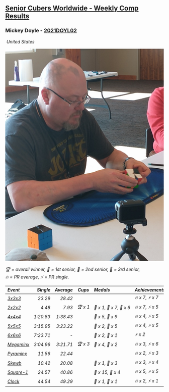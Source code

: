 <style>table {white-space: nowrap;}</style>
<link rel="stylesheet" type="text/css" href="/scw-comp/css/flags.css" />

## [Senior Cubers Worldwide - Weekly Comp Results](/scw-comp/results/)
### Mickey Doyle - [2021DOYL02](https://www.worldcubeassociation.org/persons/2021DOYL02)

<i class="flag flag-US" />&nbsp;United States

![Mickey Doyle](1644595509.jpg)

<span style="white-space: nowrap;">🏆 = overall winner</span>, <span style="white-space: nowrap;">🥇 = 1st senior</span>, <span style="white-space: nowrap;">🥈 = 2nd senior</span>, <span style="white-space: nowrap;">🥉 = 3rd senior</span>, <span style="white-space: nowrap;">🔥 = PR average</span>, <span style="white-space: nowrap;">⚡ = PR single</span>.

| Event | Single | Average | Cups | Medals | Achievements|
| :-- | --: | --: | :--: | :-- | :-- |
| [3x3x3](333.md) | 23.29 | 28.42 |  |  | 🔥 x 7, ⚡ x 7 |
| [2x2x2](222.md) | 4.48 | 7.93 | 🏆 x 1 | 🥇 x 1, 🥈 x 7, 🥉 x 6 | 🔥 x 7, ⚡ x 5 |
| [4x4x4](444.md) | 1:20.83 | 1:38.43 |  | 🥈 x 5, 🥉 x 9 | 🔥 x 4, ⚡ x 5 |
| [5x5x5](555.md) | 3:15.95 | 3:23.22 |  | 🥈 x 2, 🥉 x 5 | 🔥 x 4, ⚡ x 5 |
| [6x6x6](666.md) | 7:23.71 | - |  | 🥇 x 2, 🥈 x 1 | ⚡ x 2 |
| [Megaminx](minx.md) | 3:04.96 | 3:21.71 | 🏆 x 3 | 🥇 x 4, 🥈 x 2 | 🔥 x 3, ⚡ x 6 |
| [Pyraminx](pyram.md) | 11.56 | 22.44 |  |  | 🔥 x 2, ⚡ x 3 |
| [Skewb](skewb.md) | 10.42 | 20.08 |  | 🥈 x 1, 🥉 x 3 | 🔥 x 3, ⚡ x 4 |
| [Square-1](sq1.md) | 24.57 | 40.86 |  | 🥈 x 15, 🥉 x 4 | 🔥 x 5, ⚡ x 5 |
| [Clock](clock.md) | 44.54 | 49.29 |  | 🥇 x 1, 🥈 x 1 | 🔥 x 2, ⚡ x 1 |

<!-- Global site tag (gtag.js) - Google Analytics -->
<script async src="https://www.googletagmanager.com/gtag/js?id=UA-86348435-3"></script>
<script>window.dataLayer = window.dataLayer || []; function gtag() {dataLayer.push(arguments);} gtag('js', new Date()); gtag('config', 'UA-86348435-3');</script>
